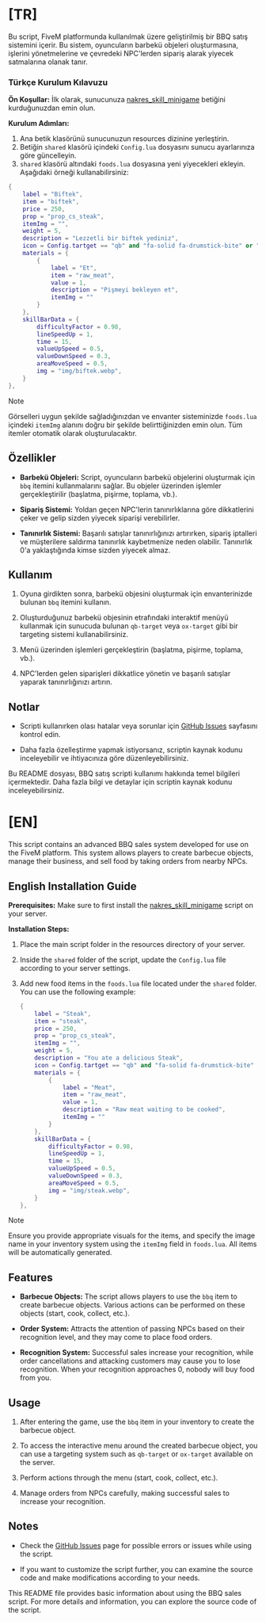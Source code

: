 # [TR]

Bu script, FiveM platformunda kullanılmak üzere geliştirilmiş bir BBQ satış sistemini içerir. Bu sistem, oyuncuların barbekü objeleri oluşturmasına, işlerini yönetmelerine ve çevredeki NPC'lerden sipariş alarak yiyecek satmalarına olanak tanır.

### Türkçe Kurulum Kılavuzu

**Ön Koşullar:**
İlk olarak, sunucunuza [nakres_skill_minigame](https://github.com/NNakreSS/nakres_skill_minigame) betiğini kurduğunuzdan emin olun.

**Kurulum Adımları:**
1. Ana betik klasörünü sunucunuzun resources dizinine yerleştirin.
2. Betiğin `shared` klasörü içindeki `Config.lua` dosyasını sunucu ayarlarınıza göre güncelleyin.
3. `shared` klasörü altındaki `foods.lua` dosyasına yeni yiyecekleri ekleyin. Aşağıdaki örneği kullanabilirsiniz:

```lua
{
    label = "Biftek",
    item = "biftek",
    price = 250,
    prop = "prop_cs_steak",
    itemImg = "",
    weight = 5,
    description = "Lezzetli bir biftek yediniz",
    icon = Config.tartget == "qb" and "fa-solid fa-drumstick-bite" or "drumstick-bite",
    materials = {
        {
            label = "Et",
            item = "raw_meat",
            value = 1,
            description = "Pişmeyi bekleyen et",
            itemImg = ""
        }
    },
    skillBarData = {
        difficultyFactor = 0.98,
        lineSpeedUp = 1,
        time = 15,
        valueUpSpeed = 0.5,
        valueDownSpeed = 0.3,
        areaMoveSpeed = 0.5,
        img = "img/biftek.webp",
    }
},
```
> [!NOTE]
> Görselleri uygun şekilde sağladığınızdan ve envanter sisteminizde `foods.lua` içindeki `itemImg` alanını doğru bir şekilde belirttiğinizden emin olun. Tüm itemler otomatik olarak oluşturulacaktır.

## Özellikler

- **Barbekü Objeleri:** Script, oyuncuların barbekü objelerini oluşturmak için `bbq` itemini kullanmalarını sağlar. Bu objeler üzerinden işlemler gerçekleştirilir (başlatma, pişirme, toplama, vb.).

- **Sipariş Sistemi:** Yoldan geçen NPC'lerin tanınırlıklarına göre dikkatlerini çeker ve gelip sizden yiyecek siparişi verebilirler.

- **Tanınırlık Sistemi:** Başarılı satışlar tanınırlığınızı artırırken, sipariş iptalleri ve müşterilere saldırma tanınırlık kaybetmenize neden olabilir. Tanınırlık 0'a yaklaştığında kimse sizden yiyecek almaz.

## Kullanım

1. Oyuna girdikten sonra, barbekü objesini oluşturmak için envanterinizde bulunan `bbq` itemini kullanın.

2. Oluşturduğunuz barbekü objesinin etrafındaki interaktif menüyü kullanmak için sunucuda bulunan `qb-target` veya `ox-target` gibi bir targeting sistemi kullanabilirsiniz.

3. Menü üzerinden işlemleri gerçekleştirin (başlatma, pişirme, toplama, vb.).

4. NPC'lerden gelen siparişleri dikkatlice yönetin ve başarılı satışlar yaparak tanınırlığınızı artırın.

## Notlar

- Scripti kullanırken olası hatalar veya sorunlar için [GitHub Issues](https://github.com/NNakreSS/nakres_barbeque) sayfasını kontrol edin.

- Daha fazla özelleştirme yapmak istiyorsanız, scriptin kaynak kodunu inceleyebilir ve ihtiyacınıza göre düzenleyebilirsiniz.

Bu README dosyası, BBQ satış scripti kullanımı hakkında temel bilgileri içermektedir. Daha fazla bilgi ve detaylar için scriptin kaynak kodunu inceleyebilirsiniz.

# [EN]

This script contains an advanced BBQ sales system developed for use on the FiveM platform. This system allows players to create barbecue objects, manage their business, and sell food by taking orders from nearby NPCs.

## English Installation Guide

**Prerequisites:**
Make sure to first install the [nakres_skill_minigame](https://github.com/NNakreSS/nakres_skill_minigame) script on your server.

**Installation Steps:**
1. Place the main script folder in the resources directory of your server.
2. Inside the `shared` folder of the script, update the `Config.lua` file according to your server settings.
3. Add new food items in the `foods.lua` file located under the `shared` folder. You can use the following example:

    ```lua
    {
        label = "Steak",
        item = "steak",
        price = 250,
        prop = "prop_cs_steak",
        itemImg = "",
        weight = 5,
        description = "You ate a delicious Steak",
        icon = Config.tartget == "qb" and "fa-solid fa-drumstick-bite" or "drumstick-bite",
        materials = {
            {
                label = "Meat",
                item = "raw_meat",
                value = 1,
                description = "Raw meat waiting to be cooked",
                itemImg = ""
            }
        },
        skillBarData = {
            difficultyFactor = 0.98,
            lineSpeedUp = 1,
            time = 15,
            valueUpSpeed = 0.5,
            valueDownSpeed = 0.3,
            areaMoveSpeed = 0.5,
            img = "img/steak.webp",
        }
    },
    ```
> [!NOTE]
> Ensure you provide appropriate visuals for the items, and specify the image name in your inventory system using the `itemImg` field in `foods.lua`.
  All items will be automatically generated.

## Features

- **Barbecue Objects:** The script allows players to use the `bbq` item to create barbecue objects. Various actions can be performed on these objects (start, cook, collect, etc.).

- **Order System:** Attracts the attention of passing NPCs based on their recognition level, and they may come to place food orders.

- **Recognition System:** Successful sales increase your recognition, while order cancellations and attacking customers may cause you to lose recognition. When your recognition approaches 0, nobody will buy food from you.

## Usage

1. After entering the game, use the `bbq` item in your inventory to create the barbecue object.

2. To access the interactive menu around the created barbecue object, you can use a targeting system such as `qb-target` or `ox-target` available on the server.

3. Perform actions through the menu (start, cook, collect, etc.).

4. Manage orders from NPCs carefully, making successful sales to increase your recognition.

## Notes

- Check the [GitHub Issues](https://github.com/NNakreSS/nakres_barbeque) page for possible errors or issues while using the script.

- If you want to customize the script further, you can examine the source code and make modifications according to your needs.

This README file provides basic information about using the BBQ sales script. For more details and information, you can explore the source code of the script.

